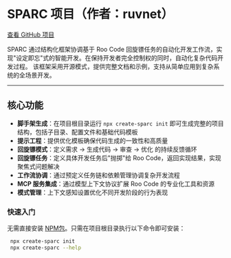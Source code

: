# SPARC 项目（作者：ruvnet）

[查看 GitHub 项目](https://github.com/ruvnet/rUv-dev)

SPARC 通过结构化框架协调基于 Roo Code 回旋镖任务的自动化开发工作流，实现"设定即忘"式的智能开发。在保持开发者完全控制权的同时，自动化复杂代码开发过程。
该框架采用开源模式，提供完整文档和示例，支持从简单应用到复杂系统的全场景开发。

---

## 核心功能

- **脚手架生成**：在项目根目录运行 `npx create-sparc init` 即可生成完整的项目结构，包括子目录、配置文件和基础代码模板
- **提示工程**：提供优化模板确保代码生成的一致性和高质量
- **回旋镖模式**：定义需求 → 生成代码 → 审查 → 优化 的持续反馈循环
- **回旋镖任务**：定义具体开发任务后"抛掷"给 Roo Code，返回实现结果，实现聚焦式问题解决
- **工作流协调**：通过预定义任务链和依赖管理协调复杂开发流程
- **MCP 服务集成**：通过模型上下文协议扩展 Roo Code 的专业化工具和资源
- **模式管理**：上下文感知设置优化不同开发阶段的行为表现

### 快速入门
无需直接安装 [NPM包](https://www.npmjs.com/package/create-sparc)。只需在项目根目录执行以下命令即可安装：

```bash
 npx create-sparc init
 npx create-sparc --help